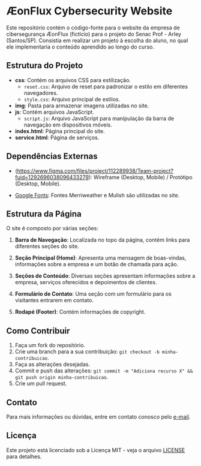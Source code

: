 # ÆonFlux Cybersecurity Website

Este repositório contém o código-fonte para o website da empresa de cibersegurança ÆonFlux (fictício) para o projeto do Senac Prof - Arley (Santos/SP).
Consistia em realizar um projeto à escolha do aluno, no qual ele implementaria o conteúdo aprendido ao longo do curso.

## Estrutura do Projeto

- **css**: Contém os arquivos CSS para estilização.
  - `reset.css`: Arquivo de reset para padronizar o estilo em diferentes navegadores.
  - `style.css`: Arquivo principal de estilos.
- **img**: Pasta para armazenar imagens utilizadas no site.
- **js**: Contém arquivos JavaScript.
  - `script.js`: Arquivo JavaScript para manipulação da barra de navegação em dispositivos móveis.
- **index.html**: Página principal do site.
- **service.html**: Página de serviços.

## Dependências Externas

- (https://www.figma.com/files/project/112289938/Team-project?fuid=1292696038096433279): Wireframe (Desktop, Mobile) / Protótipo (Desktop, Mobile).

- [Google Fonts](https://fonts.google.com): Fontes Merriweather e Mulish são utilizadas no site.

## Estrutura da Página

O site é composto por várias seções:

1. **Barra de Navegação**: Localizada no topo da página, contém links para diferentes seções do site.

2. **Seção Principal (Home)**: Apresenta uma mensagem de boas-vindas, informações sobre a empresa e um botão de chamada para ação.

3. **Seções de Conteúdo**: Diversas seções apresentam informações sobre a empresa, serviços oferecidos e depoimentos de clientes.

4. **Formulário de Contato**: Uma seção com um formulário para os visitantes entrarem em contato.

5. **Rodapé (Footer)**: Contém informações de copyright.

## Como Contribuir

1. Faça um fork do repositório.
2. Crie uma branch para a sua contribuição: `git checkout -b minha-contribuicao`.
3. Faça as alterações desejadas.
4. Commit e push das alterações: `git commit -m "Adiciona recurso X" && git push origin minha-contribuicao`.
5. Crie um pull request.

## Contato

Para mais informações ou dúvidas, entre em contato conosco pelo [e-mail](mailto:edeer.sant@gmail.com).

## Licença

Este projeto está licenciado sob a Licença MIT - veja o arquivo [LICENSE](LICENSE) para detalhes.
